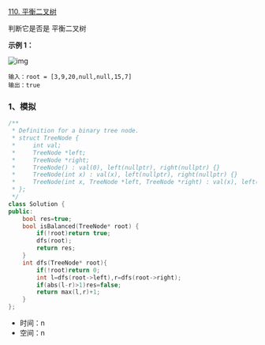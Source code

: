 [110. 平衡二叉树](https://leetcode.cn/problems/balanced-binary-tree/)

判断它是否是 平衡二叉树 

**示例 1：**

![img](https://assets.leetcode.com/uploads/2020/10/06/balance_1.jpg)

```
输入：root = [3,9,20,null,null,15,7]
输出：true
```



### 1、模拟

```cpp
/**
 * Definition for a binary tree node.
 * struct TreeNode {
 *     int val;
 *     TreeNode *left;
 *     TreeNode *right;
 *     TreeNode() : val(0), left(nullptr), right(nullptr) {}
 *     TreeNode(int x) : val(x), left(nullptr), right(nullptr) {}
 *     TreeNode(int x, TreeNode *left, TreeNode *right) : val(x), left(left), right(right) {}
 * };
 */
class Solution {
public:
    bool res=true;
    bool isBalanced(TreeNode* root) {
        if(!root)return true;
        dfs(root);
        return res;
    }
    int dfs(TreeNode* root){
        if(!root)return 0;
        int l=dfs(root->left),r=dfs(root->right);
        if(abs(l-r)>1)res=false;
        return max(l,r)+1;
    }
};
```

- 时间：n
- 空间：n